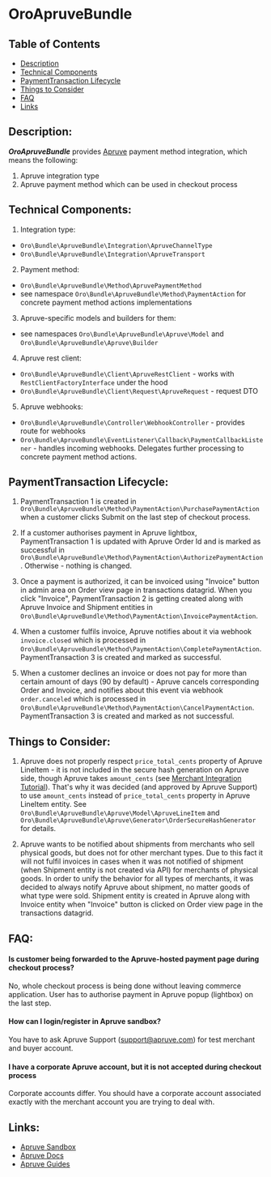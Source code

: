 OroApruveBundle
===============

Table of Contents
-----------------
 - [Description](#description)
 - [Technical Components](#technical-components)
 - [PaymentTransaction Lifecycle](#paymenttransaction-lifecycle)
 - [Things to Consider](#things-to-consider)
 - [FAQ](#faq)
 - [Links](#links)


Description:
------------

***OroApruveBundle*** provides [Apruve][0] payment method integration, which means the following:
1. Apruve integration type
2. Apruve payment method which can be used in checkout process


Technical Components:
---------------------
1. Integration type:
 - `Oro\Bundle\ApruveBundle\Integration\ApruveChannelType`
 - `Oro\Bundle\ApruveBundle\Integration\ApruveTransport`
2. Payment method:
 - `Oro\Bundle\ApruveBundle\Method\ApruvePaymentMethod`
 - see namespace `Oro\Bundle\ApruveBundle\Method\PaymentAction` for concrete payment method actions implementations
3. Apruve-specific models and builders for them:
 - see namespaces `Oro\Bundle\ApruveBundle\Apruve\Model` and `Oro\Bundle\ApruveBundle\Apruve\Builder`
4. Apruve rest client:
 - `Oro\Bundle\ApruveBundle\Client\ApruveRestClient` - works with `RestClientFactoryInterface` under the hood
 - `Oro\Bundle\ApruveBundle\Client\Request\ApruveRequest` - request DTO
5. Apruve webhooks:
 - `Oro\Bundle\ApruveBundle\Controller\WebhookController` - provides route for webhooks
 - `Oro\Bundle\ApruveBundle\EventListener\Callback\PaymentCallbackListener` - handles incoming webhooks. Delegates further processing to concrete payment method actions.


PaymentTransaction Lifecycle:
--------------------------------
1. PaymentTransaction 1 is created in `Oro\Bundle\ApruveBundle\Method\PaymentAction\PurchasePaymentAction` when a customer clicks Submit on the last step of checkout process.

2. If a customer authorises payment in Apruve lightbox, PaymentTransaction 1 is updated with Apruve Order Id and is marked as successful in `Oro\Bundle\ApruveBundle\Method\PaymentAction\AuthorizePaymentAction`. Otherwise - nothing is changed.

3. Once a payment is authorized, it can be invoiced using "Invoice" button in admin area on Order view page in transactions datagrid. When you click "Invoice", PaymentTransaction 2 is getting created along with Apruve Invoice and Shipment entities in `Oro\Bundle\ApruveBundle\Method\PaymentAction\InvoicePaymentAction`.

4. When a customer fulfils invoice, Apruve notifies about it via webhook `invoice.closed` which is processed in `Oro\Bundle\ApruveBundle\Method\PaymentAction\CompletePaymentAction`. PaymentTransaction 3 is created and marked as successful.

5. When a customer declines an invoice or does not pay for more than certain amount of days (90 by default) - Apruve cancels corresponding Order and Invoice, and notifies about this event via webhook `order.canceled` which is processed in `Oro\Bundle\ApruveBundle\Method\PaymentAction\CancelPaymentAction`. PaymentTransaction 3 is created and marked as not successful.



Things to Consider:
-------------------
1. Apruve does not properly respect `price_total_cents` property of Apruve LineItem - it is not included in the secure hash generation on Apruve side, though Apruve takes `amount_cents` (see [Merchant Integration Tutorial][1]). That's why it was decided (and approved by Apruve Support) to use `amount_cents` instead of `price_total_cents` property in Apruve LineItem entity. See `Oro\Bundle\ApruveBundle\Apruve\Model\ApruveLineItem` and `Oro\Bundle\ApruveBundle\Apruve\Generator\OrderSecureHashGenerator` for details.

2. Apruve wants to be notified about shipments from merchants who sell physical goods, but does not for other merchant types. Due to this fact it will not fulfil invoices in cases when it was not notified of shipment (when Shipment entity is not created via API) for merchants of physical goods. In order to unify the behavior for all types of merchants, it was decided to always notify Apruve about shipment, no matter goods of what type were sold. Shipment entity is created in Apruve along with Invoice entity when "Invoice" button is clicked on Order view page in the transactions datagrid.


FAQ:
----
#### Is customer being forwarded to the Apruve-hosted payment page during checkout process?

No, whole checkout process is being done without leaving commerce application. User has to authorise payment in Apruve popup (lightbox) on the last step.

#### How can I login/register in Apruve sandbox?

You have to ask Apruve Support (support@apruve.com) for test merchant and buyer account.

#### I have a corporate Apruve account, but it is not accepted during checkout process

Corporate accounts differ. You should have a corporate account associated exactly with the merchant account you are trying to deal with.


Links:
------
 - [Apruve Sandbox][1]
 - [Apruve Docs][2]
 - [Apruve Guides][3]


[0]: https://www.apruve.com
[1]: https://test.apruve.com
[2]: https://docs.apruve.com/reference
[3]: https://docs.apruve.com/guides
[4]: https://docs.apruve.com/guides/merchant-integration-tutorial#1b-creating-a-secure-hash
